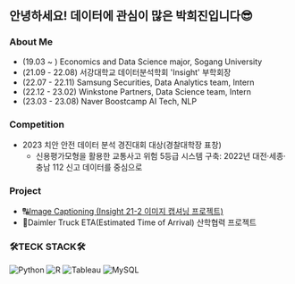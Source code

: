 ## 안녕하세요! 데이터에 관심이 많은 박희진입니다😎

### About Me
- (19.03 ~ ) Economics and Data Science major, Sogang University
- (21.09 - 22.08) 서강대학교 데이터분석학회 'Insight' 부학회장
- (22.07 - 22.11) Samsung Securities, Data Analytics team, Intern
- (22.12 - 23.02) Winkstone Partners, Data Science team, Intern
- (23.03 - 23.08) Naver Boostcamp AI Tech, NLP

### Competition
- 2023 치안 안전 데이터 분석 경진대회 대상(경찰대학장 표창)
  - 신용평가모형을 활용한 교통사고 위험 5등급 시스템 구축: 2022년 대전·세종·충남 112 신고 데이터를 중심으로

### Project
- 🔠[Image Captioning (Insight 21-2 이미지 캡셔닝 프로젝트)](https://github.com/heejinsara/CaptionTeam)
- 🚛Daimler Truck ETA(Estimated Time of Arrival) 산학협력 프로젝트

### 🛠TECK STACK🛠
<img alt="Python" src ="https://img.shields.io/badge/Python-3776AB.svg?&style=flat-square&logo=Python&logoColor=white"/> <img alt="R" src ="https://img.shields.io/badge/R-276DC3.svg?&style=flat-square&logo=R&logoColor=white"/> <img alt="Tableau" src ="https://img.shields.io/badge/Tableau-E97627.svg?&style=flat-square&logo=Tableau&logoColor=white"/> <img alt="MySQL" src ="https://img.shields.io/badge/MySQL-4479A1.svg?&style=flat-square&logo=MySQL&logoColor=white"/>
